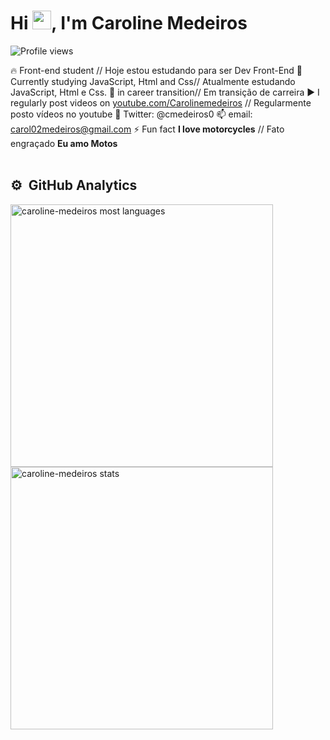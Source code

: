 <h1 align="left">Hi <img src="https://raw.githubusercontent.com/kaueMarques/kaueMarques/master/hi.gif" width="30px">, I'm Caroline Medeiros</h1>
<p align="left"> <img src="https://komarev.com/ghpvc/?username=caroline-medeiros&color=yellow" alt="Profile views" /> </p>

🔥 Front-end student // Hoje estou estudando para ser Dev Front-End 
🌱 Currently studying JavaScript, Html and Css// Atualmente estudando JavaScript, Html e Css.
🔭 in career transition// Em transição de carreira
▶️ I regularly post videos on [youtube.com/Carolinemedeiros](https://www.youtube.com/channel/UCOtZieROS6Qg3zo13mKkOjw) // Regularmente posto vídeos no youtube
💬 Twitter: @cmedeiros0
📫 email: carol02medeiros@gmail.com
⚡ Fun fact **I love motorcycles** // Fato engraçado **Eu amo Motos**
<br><br>

## ⚙️ &nbsp;GitHub Analytics

<p align="left">
<img width="420em" src="https://github-readme-stats.vercel.app/api/top-langs/?username=caroline-medeiros&layout=compact&theme=vision-friendly-dark" alt="caroline-medeiros most languages"/> <img width="420em" src="https://github-readme-stats.vercel.app/api?username=caroline-medeiros&show_icons=true&theme=vision-friendly-dark" alt="caroline-medeiros stats"/>
</p>

<br><br>
